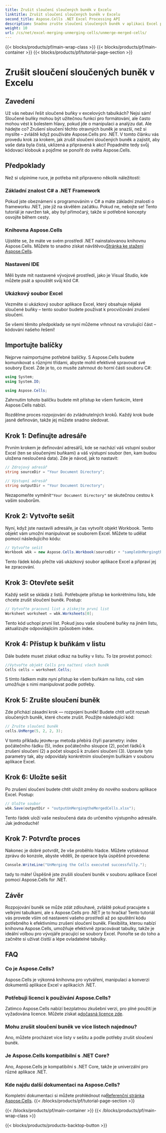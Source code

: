 ```yaml
---
title: Zrušit sloučení sloučených buněk v Excelu
linktitle: Zrušit sloučení sloučených buněk v Excelu
second_title: Aspose.Cells .NET Excel Processing API
description: Snadno zrušte sloučení sloučených buněk v aplikaci Excel pomocí Aspose.Cells pro .NET. Chcete-li vytvářet lepší tabulky, postupujte podle našeho podrobného průvodce.
weight: 10
url: /cs/net/excel-merging-unmerging-cells/unmerge-merged-cells/
---
```


{{< blocks/products/pf/main-wrap-class >}}
{{< blocks/products/pf/main-container >}}
{{< blocks/products/pf/tutorial-page-section >}}

# Zrušit sloučení sloučených buněk v Excelu

## Zavedení

Už vás nebaví řešit sloučené buňky v excelových tabulkách? Nejsi sám! Sloučené buňky mohou být užitečnou funkcí pro formátování, ale často mohou vést k bolestem hlavy, pokud jde o manipulaci a analýzu dat. Ale hádejte co? Zrušení sloučení těchto otravných buněk je snazší, než si myslíte – zvláště když používáte Aspose.Cells pro .NET. V tomto článku vás provedu krok za krokem, jak zrušit sloučení sloučených buněk a zajistit, aby vaše data byla čistá, uklizená a připravená k akci! Popadněte tedy svůj kódovací klobouk a pojďme se ponořit do světa Aspose.Cells.

## Předpoklady

Než si ušpiníme ruce, je potřeba mít připraveno několik náležitostí:

### Základní znalost C# a .NET Framework
Pokud jste obeznámeni s programováním v C# a máte základní znalosti o frameworku .NET, jste již na skvělém začátku. Pokud ne, nebojte se! Tento tutoriál je navržen tak, aby byl přímočarý, takže si potřebné koncepty osvojíte během cesty.

### Knihovna Aspose.Cells
Ujistěte se, že máte ve svém prostředí .NET nainstalovanou knihovnu Aspose.Cells. Můžete to snadno získat návštěvou[Stránka ke stažení Aspose.Cells](https://releases.aspose.com/cells/net/).

### Nastavení IDE
Měli byste mít nastavené vývojové prostředí, jako je Visual Studio, kde můžete psát a spouštět svůj kód C#.

### Ukázkový soubor Excel
Vezměte si ukázkový soubor aplikace Excel, který obsahuje nějaké sloučené buňky – tento soubor budete používat k procvičování zrušení sloučení.

Se všemi těmito předpoklady se nyní můžeme vrhnout na vzrušující část – kódování našeho řešení!

## Importujte balíčky

Nejprve naimportujme potřebné balíčky. S Aspose.Cells budete komunikovat s různými třídami, abyste mohli efektivně spravovat své soubory Excel. Zde je to, co musíte zahrnout do horní části souboru C#:

```csharp
using System;
using System.IO;

using Aspose.Cells;
```

Zahrnutím tohoto balíčku budete mít přístup ke všem funkcím, které Aspose.Cells nabízí.

Rozdělme proces rozpojování do zvládnutelných kroků. Každý krok bude jasně definován, takže jej můžete snadno sledovat.

## Krok 1: Definujte adresáře

Prvním krokem je definování adresářů, kde se nachází váš vstupní soubor Excel (ten se sloučenými buňkami) a váš výstupní soubor (ten, kam budou uložena nesloučená data). Zde je návod, jak to nastavit:

```csharp
// Zdrojový adresář
string sourceDir = "Your Document Directory"; 

// Výstupní adresář
string outputDir = "Your Document Directory"; 
```

 Nezapomeňte vyměnit`"Your Document Directory"` se skutečnou cestou k vašim souborům.

## Krok 2: Vytvořte sešit

Nyní, když jste nastavili adresáře, je čas vytvořit objekt Workbook. Tento objekt vám umožní manipulovat se souborem Excel. Můžete to udělat pomocí následujícího kódu:

```csharp
// Vytvořte sešit
Workbook wbk = new Aspose.Cells.Workbook(sourceDir + "sampleUnMergingtheMergedCells.xlsx");
```

Tento řádek kódu přečte váš ukázkový soubor aplikace Excel a připraví jej ke zpracování. 

## Krok 3: Otevřete sešit

Každý sešit se skládá z listů. Potřebujete přístup ke konkrétnímu listu, kde chcete zrušit sloučení buněk. Postup:

```csharp
// Vytvořte pracovní list a získejte první list
Worksheet worksheet = wbk.Worksheets[0];
```

Tento kód uchopí první list. Pokud jsou vaše sloučené buňky na jiném listu, aktualizujte odpovídajícím způsobem index.

## Krok 4: Přístup k buňkám v listu

Dále budete muset získat odkaz na buňky v listu. To lze provést pomocí:

```csharp
//Vytvořte objekt Cells pro načtení všech buněk
Cells cells = worksheet.Cells;
```

S tímto řádkem máte nyní přístup ke všem buňkám na listu, což vám umožňuje s nimi manipulovat podle potřeby.

## Krok 5: Zrušte sloučení buněk

Zde přichází zásadní krok — rozpojení buněk! Budete chtít určit rozsah sloučených buněk, které chcete zrušit. Použijte následující kód:

```csharp
// Zrušte sloučení buněk
cells.UnMerge(5, 2, 2, 3);
```

 V tomto příkladu je`UnMerge` metoda přebírá čtyři parametry: index počátečního řádku (5), index počátečního sloupce (2), počet řádků k zrušení sloučení (2) a počet sloupců k zrušení sloučení (3). Upravte tyto parametry tak, aby odpovídaly konkrétním sloučeným buňkám v souboru aplikace Excel.

## Krok 6: Uložte sešit

Po zrušení sloučení budete chtít uložit změny do nového souboru aplikace Excel. Postup:

```csharp
// Uložte soubor
wbk.Save(outputDir + "outputUnMergingtheMergedCells.xlsx");
```

Tento řádek uloží vaše nesloučená data do určeného výstupního adresáře. Jak jednoduché!

## Krok 7: Potvrďte proces

Nakonec je dobré potvrdit, že vše proběhlo hladce. Můžete vytisknout zprávu do konzole, abyste věděli, že operace byla úspěšně provedena:

```csharp
Console.WriteLine("UnMerging the Cells executed successfully.");
```

tady to máte! Úspěšně jste zrušili sloučení buněk v souboru aplikace Excel pomocí Aspose.Cells for .NET.

## Závěr

Rozpojování buněk se může zdát zdlouhavé, zvláště pokud pracujete s velkými tabulkami, ale s Aspose.Cells pro .NET je to hračka! Tento tutoriál vás provede vším od nastavení vašeho prostředí až po spuštění kódu potřebného k efektivnímu zrušení sloučení buněk. Flexibilita, kterou nabízí knihovna Aspose.Cells, umožňuje efektivně zpracovávat tabulky, takže je ideální volbou pro vývojáře pracující se soubory Excel. Ponořte se do toho a začněte si užívat čistší a lépe ovladatelné tabulky.

## FAQ

### Co je Aspose.Cells?  
Aspose.Cells je výkonná knihovna pro vytváření, manipulaci a konverzi dokumentů aplikace Excel v aplikacích .NET.

### Potřebuji licenci k používání Aspose.Cells?  
 Zatímco Aspose.Cells nabízí bezplatnou zkušební verzi, pro plné použití je vyžadována licence. Můžete získat a[dočasná licence zde](https://purchase.aspose.com/temporary-license/).

### Mohu zrušit sloučení buněk ve více listech najednou?  
Ano, můžete procházet více listy v sešitu a podle potřeby zrušit sloučení buněk.

### Je Aspose.Cells kompatibilní s .NET Core?  
Ano, Aspose.Cells je kompatibilní s .NET Core, takže je univerzální pro různé aplikace .NET.

### Kde najdu další dokumentaci na Aspose.Cells?  
 Kompletní dokumentaci si můžete prohlédnout na[Referenční stránka Aspose.Cells](https://reference.aspose.com/cells/net/).
{{< /blocks/products/pf/tutorial-page-section >}}

{{< /blocks/products/pf/main-container >}}
{{< /blocks/products/pf/main-wrap-class >}}

{{< blocks/products/products-backtop-button >}}
